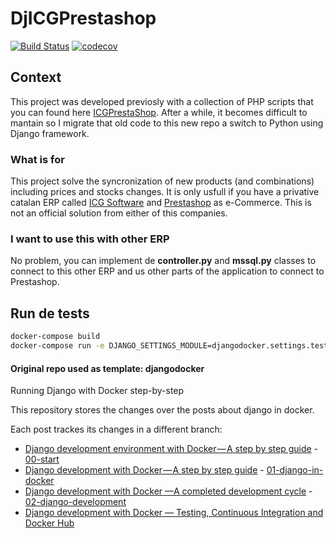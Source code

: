 # DjICGPrestashop
[![Build Status](https://travis-ci.org/oriolpiera/dj-icg-prestashop.svg?branch=master)](https://travis-ci.org/oriolpiera/dj-icg-prestashop)
[![codecov](https://codecov.io/gh/oriolpiera/dj-icg-prestashop/branch/master/graph/badge.svg)](https://codecov.io/gh/oriolpiera/dj-icg-prestashop)

## Context

This project was developed previosly with a collection of PHP scripts that you can found here [ICGPrestaShop](https://github.com/oriolpiera/ICGPrestaShop). After a while, it becomes difficult to mantain so I migrate that old code to this new repo a switch to Python using Django framework.

### What is for

This project solve the syncronization of new products (and combinations) including prices and stocks changes. It is only usfull if you have a privative catalan ERP called [ICG Software](https://www.icg.es/en/products/software/) and [Prestashop](https://www.prestashop.com/en) as e-Commerce. This is not an official solution from either of this companies.

### I want to use this with other ERP

No problem, you can implement de **controller.py** and **mssql.py** classes to connect to this other ERP and us other parts of the application to connect to Prestashop.


## Run de tests

```bash
docker-compose build
docker-compose run -e DJANGO_SETTINGS_MODULE=djangodocker.settings.testing --no-deps --rm app bash -c "python manage.py makemigrations; python manage.py migrate; py.test;"
```


#### Original repo used as template: djangodocker

Running Django with Docker step-by-step

This repository stores the changes over the posts about django in docker.

Each post trackes its changes in a different branch:

- [Django development environment with Docker — A step by step guide](https://blog.devartis.com/django-development-environment-with-docker-a-step-by-step-guide-ae234612fa61) - [00-start](https://github.com/devartis/djangodocker/tree/00-start)
- [Django development with Docker — A step by step guide](https://blog.devartis.com/django-development-with-docker-a-step-by-step-guide-525c0d08291) - [01-django-in-docker](https://github.com/devartis/djangodocker/tree/01-django-in-docker)
- [Django development with Docker —A completed development cycle](https://blog.devartis.com/django-development-with-docker-a-completed-development-cycle-7322ad8ba508) - [02-django-development](https://github.com/devartis/djangodocker/tree/02-django-development)
- [Django development with Docker — Testing, Continuous Integration and Docker Hub](https://blog.devartis.com/django-development-with-docker-testing-continuous-integration-and-docker-hub-57038ca19773)

